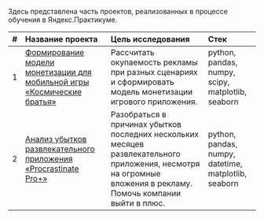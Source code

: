 Здесь представлена часть проектов, реализованных в процессе обучения в Яндекс.Практикуме.

|  #  | Название проекта | Цель исследования | Стек |
| :-: | :--------------- | :---------------- | :--- |
| 1 | [Формирование модели монетизации для мобильной игры «Космические братья»](https://github.com/irashtelm/portfolio/blob/9896b7a1662bf7e1bec0de63cc3ad149378cfc05/space_brothers/space_brothers.ipynb) | Рассчитать окупаемость рекламы при разных сценариях и сформировать модель монетизации игрового приложения. | python, pandas, numpy, scipy, matplotlib, seaborn
| 2 | [Анализ убытков развлекательного приложения «Procrastinate Pro+»](https://github.com/irashtelm/portfolio/blob/main/procrastinate_pro/procrastinate_pro.ipynb) | Разобраться в причинах убытков последних нескольких месяцев развлекательного приложения, несмотря на огромные вложения в рекламу. Помочь компании выйти в плюс. | python, pandas, numpy, datetime, matplotlib, seaborn |

